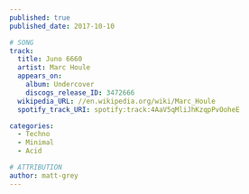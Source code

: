 ```yaml
---
published: true
published_date: 2017-10-10

# SONG
track:
  title: Juno 6660
  artist: Marc Houle
  appears_on:
    album: Undercover
    discogs_release_ID: 3472666
  wikipedia_URL: //en.wikipedia.org/wiki/Marc_Houle
  spotify_track_URI: spotify:track:4AaV5qMliJhKzqpPvOoheE

categories:
  - Techno
  - Minimal
  - Acid

# ATTRIBUTION
author: matt-grey
---
```

